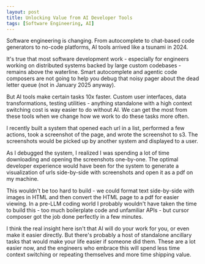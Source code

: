 ```yaml
---
layout: post
title: Unlocking Value from AI Developer Tools
tags: [Software Engineering, AI]
---
```

<script> 
  (function(i,s,o,g,r,a,m){i['GoogleAnalyticsObject']=r;i[r]=i[r]||function(){
  (i[r].q=i[r].q||[]).push(arguments)},i[r].l=1*new Date();a=s.createElement(o),
  m=s.getElementsByTagName(o)[0];a.async=1;a.src=g;m.parentNode.insertBefore(a,m)
  })(window,document,'script','https://www.google-analytics.com/analytics.js','ga');

  ga('create', 'UA-82391879-1', 'auto');
  ga('send', 'pageview');

</script>


Software engineering is changing. From autocomplete to chat-based code generators to no-code platforms, AI tools arrived like a tsunami in 2024. 

It's true that most software development work - especially for engineers working on distributed systems backed by large custom codebases - remains above the waterline. Smart autocomplete and agentic code composers are not going to help you debug that noisy pager about the dead letter queue (not in January 2025 anyway). 

But AI tools make certain tasks 10x faster. Custom user interfaces, data transformations, testing utilities - anything standalone with a high context switching cost is way easier to do without AI. We can get the most from these tools when we change how we work to do these tasks more often.

I recently built a system that opened each url in a list, performed a few actions, took a screenshot of the page, and wrote the screenshot to s3. The screenshots would be picked up by another system and displayed to a user.

As I debugged the system, I realized I was spending a lot of time downloading and opening the screenshots one-by-one. The optimal developer experience would have been for the system to generate a visualization of urls side-by-side with screenshots and open it as a pdf on my machine.

This wouldn't be too hard to build - we could format text side-by-side with images in HTML and then convert the HTML page to a pdf for easier viewing. In a pre-LLM coding world I probably wouldn't have taken the time to build this - too much boilerplate code and unfamiliar APIs - but cursor composer got the job done perfectly in a few minutes.

I think the real insight here isn't that AI will do your work for you, or even make it easier directly. But there's probably a host of standalone ancillary tasks that would make your life easier if someone did them. These are a lot easier now, and the engineers who embrace this will spend less time context switching or repeating themselves and more time shipping value. 












